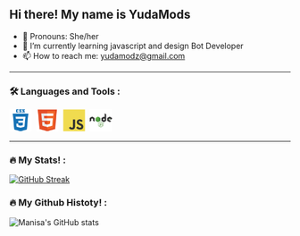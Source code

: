 
<h2> Hi there! My name is YudaMods </h2>

* 👩 Pronouns: She/her
* 🌱 I’m currently learning javascript and design Bot Developer
* 📫 How to reach me: yudamodz@gmail.com

---

### :hammer_and_wrench: Languages and Tools :


<div>
  <img src="https://github.com/devicons/devicon/blob/master/icons/css3/css3-plain-wordmark.svg"  title="CSS3" alt="CSS" width="40" height="40"/>&nbsp;
  <img src="https://github.com/devicons/devicon/blob/master/icons/html5/html5-original.svg" title="HTML5" alt="HTML" width="40" height="40"/>&nbsp;
  <img src="https://github.com/devicons/devicon/blob/master/icons/javascript/javascript-original.svg" title="JavaScript" alt="JavaScript" width="40" height="40"/>&nbsp;
  <img src="https://github.com/devicons/devicon/blob/master/icons/nodejs/nodejs-original-wordmark.svg" title="NodeJS" alt="NodeJS" width="40" height="40"/>&nbsp;
</div>

---

### :fire: My Stats! :
[![GitHub Streak](http://github-readme-streak-stats.herokuapp.com?user=YUDAMODS&theme=radical&date_format=M%20j%5B%2C%20Y%5D&mode=weekly&currStreakNum=DD2727)](https://git.io/streak-stats)

### :fire: My Github Histoty! :
![Manisa's GitHub stats](https://github-readme-stats.vercel.app/api?username=YUDAMODS&show_icons=true&theme=radical)
